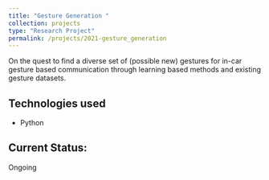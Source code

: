 ```yaml
---
title: "Gesture Generation "
collection: projects
type: "Research Project"
permalink: /projects/2021-gesture_generation
---
```


On the quest to find a diverse set of (possible new) gestures for in-car gesture based communication through learning based methods and existing gesture datasets.

## Technologies used
* Python

## Current Status:
Ongoing